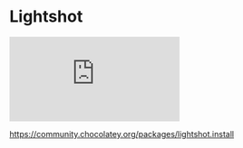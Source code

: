 # Lightshot

[![Build status](https://alan-null.visualstudio.com/Chocolatey/_apis/build/status/choco-lightshot.install/choco-lightshot.install)](https://alan-null.visualstudio.com/Chocolatey/_build/latest?definitionId=8)

https://community.chocolatey.org/packages/lightshot.install